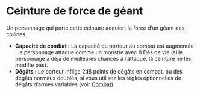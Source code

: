 # Ceinture de force de géant


Un personnage qui porte cette ceinture acquiert la force d’un géant des
collines.

  - **Capacité de combat :** La capacité du porteur au combat est
    augmentée : le personnage attaque comme un monstre avec 8 Dés de vie
    (si le personnage a déjà de meilleures chances à l’attaque, la
    ceinture ne les modifie pas).
  - **Dégâts :** Le porteur inflige 2d8 points de dégâts en combat, ou
    des dégâts normaux doublés, si vous utilisez les règles optionnelles
    de dégâts d’armes variables (voir [Combat](../../Aventure/Combat.md)).